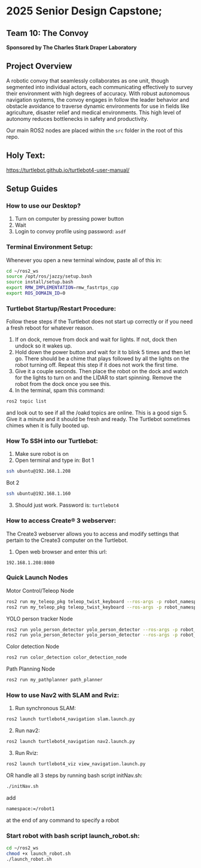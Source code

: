 # 2025 Senior Design Capstone; 
## Team 10: The Convoy
**Sponsored by The Charles Stark Draper Laboratory**

## Project Overview
A robotic convoy that seamlessly collaborates as one unit, though segmented into individual actors, each communicating effectively to survey their environment with high degrees of accuracy.
With robust autonomous navigation systems, the convoy engages in follow the leader behavior and obstacle avoidance to traverse dynamic environments for use in fields like agriculture, disaster relief and medical environments.
This high level of autonomy reduces bottlenecks in safety and productivity.

Our main ROS2 nodes are placed within the ```src``` folder in the root of this repo.

## Holy Text:
https://turtlebot.github.io/turtlebot4-user-manual/

## Setup Guides

### How to use our Desktop?
1. Turn on computer by pressing power button
2. Wait
3. Login to convoy profile using password: ```asdf```

### Terminal Environment Setup:
Whenever you open a new terminal window, paste all of this in:
```bash
cd ~/ros2_ws
source /opt/ros/jazzy/setup.bash
source install/setup.bash
export RMW_IMPLEMENTATION=rmw_fastrtps_cpp
export ROS_DOMAIN_ID=0
```

### Turtlebot Startup/Restart Procedure:
Follow these steps if the Turtlebot does not start up correctly or if you need a fresh reboot for whatever reason.

1. If on dock, remove from dock and wait for lights. If not, dock then undock so it wakes up.
2. Hold down the power button and wait for it to blink 5 times and then let go. There should be a chime that plays followed by all the lights on the robot turning off. Repeat this step if it does not work the first time.
3. Give it a couple seconds. Then place the robot on the dock and watch for the lights to turn on and the LIDAR to start spinning. Remove the robot from the dock once you see this.
4. In the terminal, spam this command:
```bash
ros2 topic list
```
and look out to see if all the /oakd topics are online. This is a good sign
5. Give it a minute and it should be fresh and ready. The Turtlebot sometimes chimes when it is fully booted up.


### How To SSH into our Turtlebot:
1. Make sure robot is on
2. Open terminal and type in:
Bot 1 
```bash
ssh ubuntu@192.168.1.208
```
Bot 2
```bash
ssh ubuntu@192.168.1.160
```
3. Should just work. Password is: ```turtlebot4```

### How to access Create® 3 webserver:
The Create3 webserver allows you to access and modify settings that pertain to the Create3 computer on the Turtlebot.

1. Open web browser and enter this url: 
```
192.168.1.208:8080
```

### Quick Launch Nodes
Motor Control/Teleop Node
```bash
ros2 run my_teleop_pkg teleop_twist_keyboard --ros-args -p robot_namespace:=robot1
ros2 run my_teleop_pkg teleop_twist_keyboard --ros-args -p robot_namespace:=robot2
```
YOLO person tracker Node
```bash
ros2 run yolo_person_detector yolo_person_detector --ros-args -p robot_namespace:=robot1
ros2 run yolo_person_detector yolo_person_detector --ros-args -p robot_namespace:=robot2
```
Color detection Node
```bash
ros2 run color_detection color_detection_node
```
Path Planning Node
```bash
ros2 run my_pathplanner path_planner
```

### How to use Nav2 with SLAM and Rviz:
1. Run synchronous SLAM:
```bash
ros2 launch turtlebot4_navigation slam.launch.py
```
2. Run nav2:
```bash
ros2 launch turtlebot4_navigation nav2.launch.py
```
3. Run Rviz:
```bash
ros2 launch turtlebot4_viz view_navigation.launch.py
```
OR
handle all 3 steps by running bash script initNav.sh:
```bash
./initNav.sh
```
add 
```bash
namespace:=/robot1
```
at the end of any command to specify a robot
### Start robot with bash script launch_robot.sh:
```bash
cd ~/ros2_ws
chmod +x launch_robot.sh
./launch_robot.sh
```
